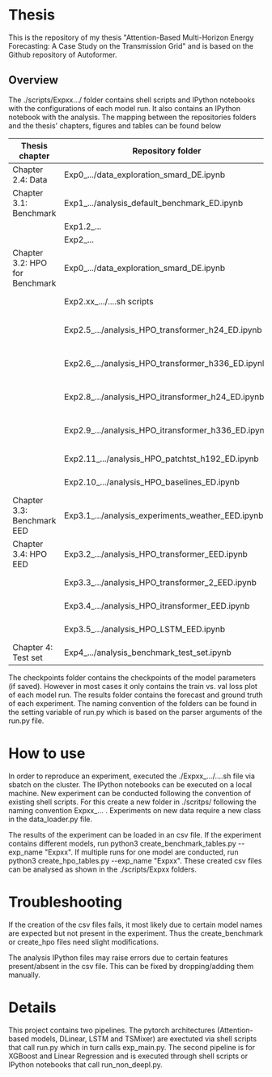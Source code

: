 # Thesis

This is the repository of my thesis "Attention-Based Multi-Horizon Energy Forecasting: A Case Study on the Transmission Grid" and is based on the Github repository of Autoformer. 

## Overview

The ./scripts/Expxx.../ folder contains shell scripts and IPython notebooks with the configurations of each model run. It also contains an IPython notebook with the analysis. The mapping between the repositories folders and the thesis' chapters, figures and tables can be found below

| Thesis chapter  | Repository folder | Figure | Tables |
| ----------------------------- | ------------------------------------------------- | ----------------- | --------- |
| Chapter 2.4: Data             | Exp0_.../data_exploration_smard_DE.ipynb          | Figure 2.6        |           |
| Chapter 3.1: Benchmark        | Exp1_.../analysis_default_benchmark_ED.ipynb      | Figure 3.1        | Table 3.1 |
|                               | Exp1.2_...                                        |                   |           |
|                               | Exp2_...                                          |                   |           |
| Chapter 3.2: HPO for Benchmark| Exp0_.../data_exploration_smard_DE.ipynb          | Figure 3.2        |           |
|                               | Exp2.xx_.../....sh scripts                        |                   | Table 3.2 |
|                               | Exp2.5_.../analysis_HPO_transformer_h24_ED.ipynb  | Figure 3.3, 3.4   | Table 3.3 |
|                               | Exp2.6_.../analysis_HPO_transformer_h336_ED.ipynb | Figure 3.3, 3.4   | Table 3.3 |
|                               | Exp2.8_.../analysis_HPO_itransformer_h24_ED.ipynb | Figure 3.5, 3.6   | Table 3.4 |
|                               | Exp2.9_.../analysis_HPO_itransformer_h336_ED.ipynb| Figure 3.5, 3.6   | Table 3.4 |
|                               | Exp2.11_.../analysis_HPO_patchtst_h192_ED.ipynb   | Figure 3.7        | Table 3.5 |
|                               | Exp2.10_.../analysis_HPO_baselines_ED.ipynb       | Table 3.6         |           |
| Chapter 3.3: Benchmark EED    | Exp3.1_.../analysis_experiments_weather_EED.ipynb | Figure 3.9        | Table 3.7 |
| Chapter 3.4: HPO EED          | Exp3.2_.../analysis_HPO_transformer_EED.ipynb     | Figure 3.10       |           |
|                               | Exp3.3_.../analysis_HPO_transformer_2_EED.ipynb   | Figure 3.10       |           |
|                               | Exp3.4_.../analysis_HPO_itransformer_EED.ipynb    |                   | Table 3.8 |
|                               | Exp3.5_.../analysis_HPO_LSTM_EED.ipynb            |                   | Table 3.9 |
| Chapter 4: Test set           | Exp4_.../analysis_benchmark_test_set.ipynb        | Figure 3.12       | Table 3.10|

The checkpoints folder contains the checkpoints of the model parameters (if saved). However in most cases it only contains the train vs. val loss plot of each model run. The results folder contains the forecast and ground truth of each experiment. The naming convention of the folders can be found in the setting variable of run.py which is based on the parser arguments of the run.py file. 

# How to use

In order to reproduce an experiment, executed the ./Expxx_.../....sh file via sbatch on the cluster. The IPython notebooks can be executed on a local machine. New experiment can be conducted following the convention of existing shell scripts. For this create a new folder in ./scritps/ following the naming convention Expxx_... . Experiments on new data require a new class in the data_loader.py file.

The results of the experiment can be loaded in an csv file. If the experiment contains different models, run python3 create_benchmark_tables.py --exp_name "Expxx". If multiple runs for one model are conducted, run python3 create_hpo_tables.py --exp_name "Expxx". These created csv files can be analysed as shown in the ./scripts/Expxx folders.

# Troubleshooting

If the creation of the csv files fails, it most likely due to certain model names are expected but not present in the experiment. Thus the create_benchmark or create_hpo files need slight modifications. 

The analysis IPython files may raise errors due to certain features present/absent in the csv file. This can be fixed by dropping/adding them manually.

# Details

This project contains two pipelines. The pytorch architectures (Attention-based models, DLinear, LSTM and TSMixer) are exectuted via shell scripts that call run.py which in turn calls exp_main.py. The second pipeline is for XGBoost and Linear Regression and is executed through shell scripts or IPython notebooks that call run_non_deepl.py.






